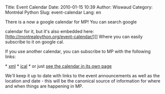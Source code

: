 Title: Event Calendar
Date: 2010-01-15 10:39
Author: Wiswaud
Category: Montréal Python
Slug: event-calendar
Lang: en

<!--:en-->There is a now a google calendar for MP! You can search google
calendar for it, but it's also embedded here:
[http://montrealpython.org/event-calendar/][] Where you can easily
subscribe to it on google cal.

If you use another calendar, you can subscribe to MP with the following
links:

\* [xml][] \* [ical][] \* or just [see the calendar in its own page][]

We'll keep it up to date with links to the event announcements as well
as the location and date - this will be the canonical source of
information for where and when things are happening in MP.<!--:-->

  [http://montrealpython.org/event-calendar/]: http://montrealpython.org/event-calendar/
  [xml]: http://www.google.com/calendar/feeds/gi8ik3ig0td2p4gpmspda7dnbc%40group.calendar.google.com/public/basic
  [ical]: http://www.google.com/calendar/ical/gi8ik3ig0td2p4gpmspda7dnbc%40group.calendar.google.com/public/basic.ics
  [see the calendar in its own page]: http://www.google.com/calendar/embed?src=gi8ik3ig0td2p4gpmspda7dnbc%40group.calendar.google.com&ctz=America/Montreal
